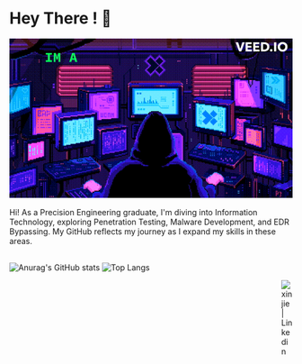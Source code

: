 # Hey There ! 👋

<img src="/assets/final.gif" width="100%" height="30%"/> 

Hi! As a Precision Engineering graduate, I'm diving into Information Technology, exploring Penetration Testing, Malware Development, and EDR Bypassing. My GitHub reflects my journey as I expand my skills in these areas.

##

![Anurag's GitHub stats](https://github-readme-stats.vercel.app/api?username=D3ATHWI3H&show_icons=true&theme=radical) ![Top Langs](https://github-readme-stats.vercel.app/api/top-langs/?username=D3ATHWI3H&layout=donut-vertical)








<a href="https://www.linkedin.com/in/xinjie-wang-5a29b9200/">
  <img align="right" alt="xinjie | Linkedin" width="20px" src="https://upload.wikimedia.org/wikipedia/commons/thumb/8/81/LinkedIn_icon.svg/2048px-LinkedIn_icon.svg.png" />
</a>

